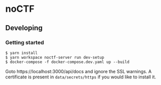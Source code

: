 # noCTF


## Developing

### Getting started

```
$ yarn install
$ yarn workspace noctf-server run dev-setup
$ docker-compose -f docker-compose.dev.yaml up --build
```

Goto https://localhost:3000/api/docs and ignore the SSL warnings. A certificate is present in `data/secrets/https` if you would like to install it.
